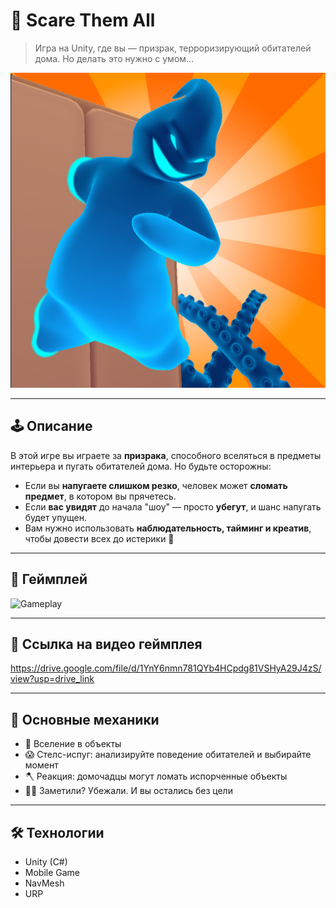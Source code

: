 # 👻 Scare Them All

> Игра на Unity, где вы — призрак, терроризирующий обитателей дома. Но делать это нужно с умом...

![Game Icon](Docs/Icon_1024_1024.png)

---

## 🕹️ Описание

В этой игре вы играете за **призрака**, способного вселяться в предметы интерьера и пугать обитателей дома. Но будьте осторожны:

- Если вы **напугаете слишком резко**, человек может **сломать предмет**, в котором вы прячетесь.
- Если **вас увидят** до начала "шоу" — просто **убегут**, и шанс напугать будет упущен.
- Вам нужно использовать **наблюдательность, тайминг и креатив**, чтобы довести всех до истерики 👀

---

## 🎥 Геймплей

![Gameplay](Docs/ScareThemAll.gif)

---

## 🎥 Ссылка на видео геймплея

https://drive.google.com/file/d/1YnY6nmn781QYb4HCpdg81VSHyA29J4zS/view?usp=drive_link

---

## 🧩 Основные механики

- 👻 Вселение в объекты
- 😱 Стелс-испуг: анализируйте поведение обитателей и выбирайте момент
- 🪓 Реакция: домочадцы могут ломать испорченные объекты
- 🏃‍♂️ Заметили? Убежали. И вы остались без цели

---

## 🛠️ Технологии

- Unity (C#)
- Mobile Game
- NavMesh
- URP
